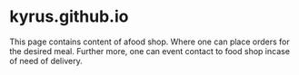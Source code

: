 # kyrus.github.io
This page contains content of afood shop.
Where one can place orders for the desired meal.
Further more, one can event contact to food shop incase of need of delivery.
